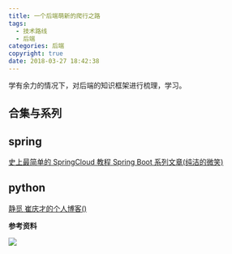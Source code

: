 ```yaml
---
title: 一个后端萌新的爬行之路
tags:
  - 技术路线
  - 后端
categories: 后端
copyright: true
date: 2018-03-27 18:42:38
---
```

学有余力的情况下，对后端的知识框架进行梳理，学习。
<!--more-->

## 合集与系列

## spring
[史上最简单的 SpringCloud 教程 ](https://blog.csdn.net/forezp/article/details/70148833)
[Spring Boot 系列文章(纯洁的微笑)](http://www.ityouknow.com/spring-boot.html)


## python
[静觅 崔庆才的个人博客()](https://cuiqingcai.com/)

**参考资料**
[]()

![](http://oankigr4l.bkt.clouddn.com/wexin.png)